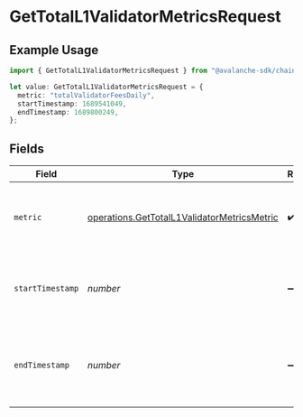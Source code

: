 # GetTotalL1ValidatorMetricsRequest

## Example Usage

```typescript
import { GetTotalL1ValidatorMetricsRequest } from "@avalanche-sdk/chainkit/models/operations";

let value: GetTotalL1ValidatorMetricsRequest = {
  metric: "totalValidatorFeesDaily",
  startTimestamp: 1689541049,
  endTimestamp: 1689800249,
};
```

## Fields

| Field                                                                                                      | Type                                                                                                       | Required                                                                                                   | Description                                                                                                | Example                                                                                                    |
| ---------------------------------------------------------------------------------------------------------- | ---------------------------------------------------------------------------------------------------------- | ---------------------------------------------------------------------------------------------------------- | ---------------------------------------------------------------------------------------------------------- | ---------------------------------------------------------------------------------------------------------- |
| `metric`                                                                                                   | [operations.GetTotalL1ValidatorMetricsMetric](../../models/operations/gettotall1validatormetricsmetric.md) | :heavy_check_mark:                                                                                         | Which network level metric to fetch for L1 validator.                                                      | totalValidatorFeesDaily                                                                                    |
| `startTimestamp`                                                                                           | *number*                                                                                                   | :heavy_minus_sign:                                                                                         | Query param for retrieving items after a specific timestamp.                                               | 1689541049                                                                                                 |
| `endTimestamp`                                                                                             | *number*                                                                                                   | :heavy_minus_sign:                                                                                         | Query param for retrieving items before a specific timestamp.                                              | 1689800249                                                                                                 |